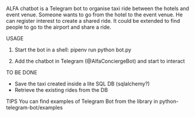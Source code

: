ALFA chatbot is a Telegram bot to organise taxi ride between the hotels and event venue.
Someone wants to go from the hotel to the event venue. He can register interest to create a shared ride.
It could be extended to find people to go to the airport and share a ride.

USAGE
1. Start the bot in a shell:
pipenv run python bot.py

2. Add the chatbot in Telegram (@AlfaConciergeBot) and start to interact

TO BE DONE
- Save the taxi created inside a lite SQL DB (sqlalchemy?)
- Retrieve the existing rides from the DB

TIPS
You can find examples of Telegram Bot from the library in python-telegram-bot/examples